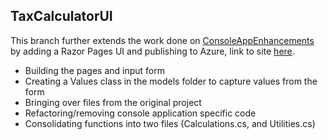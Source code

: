 ## TaxCalculatorUI

This branch further extends the work done on [ConsoleAppEnhancements](https://github.com/Chris-Filiatrault/coding-assignment/tree/ConsoleAppEnhancements) by adding a Razor Pages UI and publishing to Azure, link to site [here](https://tax-calculator-ui.azurewebsites.net/).

- Building the pages and input form
- Creating a Values class in the models folder to capture values from the form
- Bringing over files from the original project
- Refactoring/removing console application specific code
- Consolidating functions into two files (Calculations.cs, and Utilities.cs)